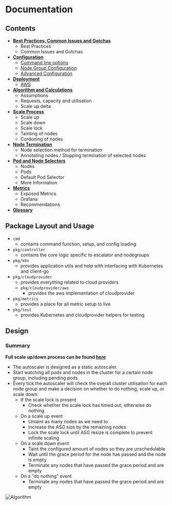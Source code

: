 # Documentation

## Contents

- [**Best Practices, Common Issues and Gotchas**](./best-practices-issues-gotchas.md)
    - Best Practices
    - Common Issues and Gotchas
- [**Configuration**](./configuration/README.md)
    - [Command line options](./configuration/command-line.md)
    - [Node Group Configuration](./configuration/nodegroup.md)
    - [Advanced Configuration](./configuration/advanced-configuration.md)
- [**Deployment**](./deployment/README.md)
    - [AWS](./deployment/aws/README.md)
- [**Algorithm and Calculations**](./calculations.md)
    - Assumptions
    - Requests, capacity and utilisation
    - Scale up delta
- [**Scale Process**](./scale-process.md)
    - Scale up
    - Scale down
    - Scale lock
    - Tainting of nodes
    - Cordoning of nodes
- [**Node Termination**](./node-termination.md)
    - Node selection method for termination
    - Annotating nodes / Stopping termination of selected nodes
- [**Pod and Node Selectors**](./pod-node-selectors.md)
    - Nodes
    - Pods
    - Default Pod Selector
    - More Information
- [**Metrics**](./metrics.md)
    - Exposed Metrics
    - Grafana
    - Recommendations
- [**Glossary**](./glossary.md)
        
## Package Layout and Usage

- `cmd`
    - contains command function, setup, and config loading
- `pkg/controller`
    - contains the core logic specific to escalator and nodegroups
- `pkg/k8s`
    - provides application utils and help with interfacing with Kubernetes and client-go
- `pkg/cloudprovider`
    - provides everything related to cloud providers
    - `pkg/cloudprovider/aws`
      - provides the aws implementation of cloudprovider
- `pkg/metrics`
    - provides a place for all metric setup to live
- `pkg/test`
    - provides Kubernetes and cloudprovider helpers for testing

## Design

### Summary

**Full scale up/down process can be found [here](./scale-process.md)**

- The autoscaler is designed as a static autoscaler. 
- Start watching all pods and nodes in the cluster for a certain node group, including pending pods
- Every tick the autoscaler will check the overall cluster utilisation for each node group and make a decision on 
  whether to do nothing, scale up, or scale down:
    - If the scale lock is present
        - Check whether the scale lock has timed out, otherwise do nothing
    - On a scale up event
        - Untaint as many nodes as we need to
        - Increase the ASG size by the remaining nodes
        - Lock the scale lock until ASG resize is complete to prevent infinite scaling
    - On a scale down event
        - Taint the configured amount of nodes so they are unschedulable
        - Wait until the grace period for the node has passed and the node is empty
        - Terminate any nodes that have passed the grace period and are empty
    - On a "do nothing" event
        - Terminate any nodes that have passed the grace period and are empty

![Algorithm](./Algorithm.png)


